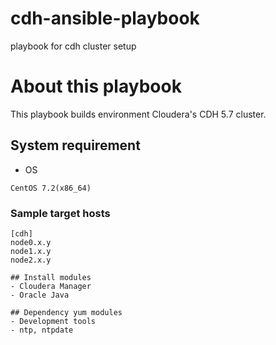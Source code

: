 # cdh-ansible-playbook
playbook for cdh cluster setup

# About this playbook
This playbook builds environment Cloudera's CDH 5.7 cluster.

## System requirement
- OS
```
CentOS 7.2(x86_64)
```

### Sample target hosts
```
[cdh]
node0.x.y
node1.x.y
node2.x.y

## Install modules
- Cloudera Manager
- Oracle Java 

## Dependency yum modules
- Development tools
- ntp, ntpdate
